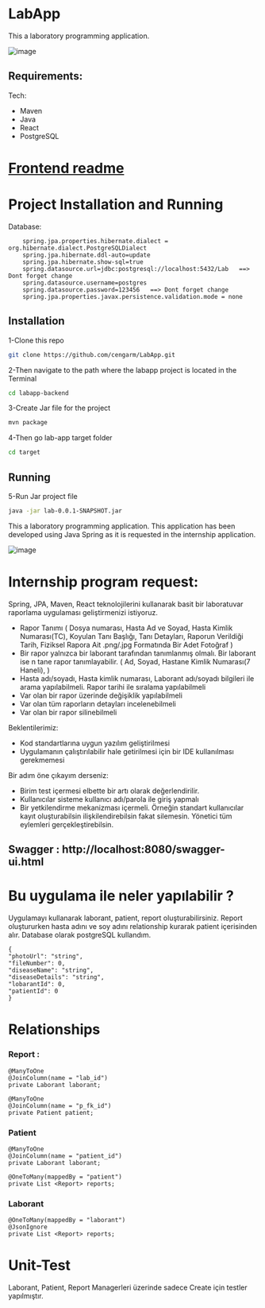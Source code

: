 # LabApp
This a laboratory programming application.

![image](https://github.com/cengarm/LabApp-React-SpringBoot/assets/126611512/48465037-527f-42c5-9603-d84f119dff13)


## Requirements:
Tech:
- Maven 
- Java 
- React
- PostgreSQL

# [Frontend readme](https://github.com/cengarm/LabApp-React-SpringBoot/blob/main/LabApp%20-Frontend%20(React)/README.md)

# Project Installation and Running 
Database:

        spring.jpa.properties.hibernate.dialect = org.hibernate.dialect.PostgreSQLDialect
        spring.jpa.hibernate.ddl-auto=update
        spring.jpa.hibernate.show-sql=true
        spring.datasource.url=jdbc:postgresql://localhost:5432/Lab   ==> Dont forget change
        spring.datasource.username=postgres
        spring.datasource.password=123456   ==> Dont forget change
        spring.jpa.properties.javax.persistence.validation.mode = none

## Installation
1-Clone this repo 
```sh
git clone https://github.com/cengarm/LabApp.git
```
2-Then navigate to the path where the labapp project is located in the Terminal
```sh
cd labapp-backend
```
3-Create Jar file for the project
```sh
mvn package
```
4-Then go lab-app target folder
```sh
cd target
```

## Running

5-Run Jar project file
```sh
java -jar lab-0.0.1-SNAPSHOT.jar
```

This a laboratory programming application.
This application has been developed using Java Spring as it is requested in the internship application.

![image](https://github.com/cengarm/LabApp-React-SpringBoot/assets/126611512/7a7d9e02-3325-47df-8fbe-1ddc9d843bf6)


# Internship program request:

Spring, JPA, Maven, React teknolojilerini kullanarak basit bir
laboratuvar raporlama uygulaması geliştirmenizi istiyoruz.

* Rapor Tanımı ( Dosya numarası, Hasta Ad ve Soyad, Hasta Kimlik
Numarası(TC), Koyulan Tanı Başlığı, Tanı Detayları, Raporun Verildiği
Tarih, Fiziksel Rapora Ait .png/.jpg Formatında Bir Adet Fotoğraf )
* Bir rapor yalnızca bir laborant tarafından tanımlanmış olmalı. Bir
laborant ise  n tane rapor tanımlayabilir. ( Ad, Soyad, Hastane Kimlik
Numarası(7 Haneli), )
* Hasta adı/soyadı, Hasta kimlik numarası, Laborant adı/soyadı
bilgileri ile arama yapılabilmeli. Rapor tarihi ile sıralama
yapılabilmeli
* Var olan bir rapor üzerinde değişiklik yapılabilmeli
* Var olan tüm raporların detayları incelenebilmeli
* Var olan bir rapor silinebilmeli

Beklentilerimiz:
* Kod standartlarına uygun yazılım geliştirilmesi
* Uygulamanın çalıştırılabilir hale getirilmesi için bir IDE
kullanılması gerekmemesi

Bir adım öne çıkayım derseniz:
* Birim test içermesi elbette bir artı olarak değerlendirilir.
* Kullanıcılar sisteme kullanıcı adı/parola ile giriş yapmalı
* Bir yetkilendirme mekanizması içermeli. Örneğin standart kullanıcılar
kayıt oluşturabilsin ilişkilendirebilsin fakat silemesin. Yönetici tüm
eylemleri gerçekleştirebilsin.

## Swagger : http://localhost:8080/swagger-ui.html

# Bu uygulama ile neler yapılabilir ?
Uygulamayı kullanarak laborant, patient, report oluşturabilirsiniz. Report oluştururken hasta adını ve soy adını relationship kurarak patient içerisinden alır. 
Database olarak postgreSQL kullandım.

    {
    "photoUrl": "string",
    "fileNumber": 0,
    "diseaseName": "string",
    "diseaseDetails": "string",
    "lobarantId": 0,
    "patientId": 0 
    }

# Relationships
### Report :


    @ManyToOne
    @JoinColumn(name = "lab_id")
    private Laborant laborant;
    
    @ManyToOne
    @JoinColumn(name = "p_fk_id")
    private Patient patient;
    
### Patient
    @ManyToOne 
    @JoinColumn(name = "patient_id")
    private Laborant laborant;

    @OneToMany(mappedBy = "patient")
    private List <Report> reports;
  
### Laborant
    @OneToMany(mappedBy = "laborant")
    @JsonIgnore
    private List <Report> reports;
    
# Unit-Test 
Laborant, Patient, Report Managerleri üzerinde sadece Create için testler yapılmıştır.

